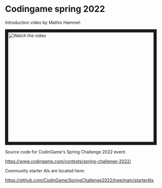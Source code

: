 # Codingame spring 2022


Introduction video by Mathis Hammel:

<a href="http://www.youtube.com/watch?feature=player_embedded&v=MyHjWftmMfQ" target="_blank">
 <img src="http://img.youtube.com/vi/MyHjWftmMfQ/mqdefault.jpg" alt="Watch the video" width="480" height="360" border="10" />
</a>

Source code for CodinGame's Spring Challenge 2022 event.

https://www.codingame.com/contests/spring-challenge-2022/

Community starter AIs are located here:

https://github.com/CodinGame/SpringChallenge2022/tree/main/starterAIs
